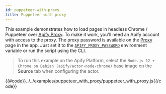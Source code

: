 ```yaml
---
id: puppeteer-with-proxy
title: Puppeteer with proxy
---
```


 This example demonstrates how to load pages in headless Chrome / Puppeteer
 over [Apify Proxy](https://docs.apify.com/proxy).
 To make it work, you'll need an Apify account with access to the proxy.
 The proxy password is available on the [Proxy](https://my.apify.com/proxy) page in the app.
 Just set it to the [`APIFY_PROXY_PASSWORD`](../guides/environment-variables#APIFY_PROXY_PASSWORD)
 environment variable or run the script using the CLI.

 > To run this example on the Apify Platform, select the `Node.js 12 + Chrome on Debian (apify/actor-node-chrome)` 
 >base image on the **Source** tab when configuring the actor.


{{#code}}../../examples/puppeteer_with_proxy/puppeteer_with_proxy.js{{/code}}
